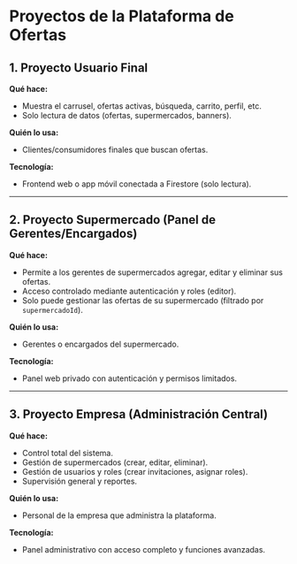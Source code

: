 # Proyectos de la Plataforma de Ofertas

## 1. Proyecto Usuario Final

**Qué hace:**
- Muestra el carrusel, ofertas activas, búsqueda, carrito, perfil, etc.
- Solo lectura de datos (ofertas, supermercados, banners).

**Quién lo usa:**
- Clientes/consumidores finales que buscan ofertas.

**Tecnología:**
- Frontend web o app móvil conectada a Firestore (solo lectura).

---

## 2. Proyecto Supermercado (Panel de Gerentes/Encargados)

**Qué hace:**
- Permite a los gerentes de supermercados agregar, editar y eliminar sus ofertas.
- Acceso controlado mediante autenticación y roles (editor).
- Solo puede gestionar las ofertas de su supermercado (filtrado por `supermercadoId`).

**Quién lo usa:**
- Gerentes o encargados del supermercado.

**Tecnología:**
- Panel web privado con autenticación y permisos limitados.

---

## 3. Proyecto Empresa (Administración Central)

**Qué hace:**
- Control total del sistema.
- Gestión de supermercados (crear, editar, eliminar).
- Gestión de usuarios y roles (crear invitaciones, asignar roles).
- Supervisión general y reportes.

**Quién lo usa:**
- Personal de la empresa que administra la plataforma.

**Tecnología:**
- Panel administrativo con acceso completo y funciones avanzadas.
